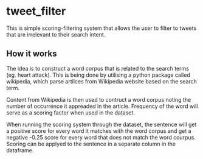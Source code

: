 # tweet_filter
This is simple scoring-filtering system that allows the user to filter to tweets that are irrelevant to their search intent.<br>

## How it works
The idea is to construct a word corpus that is related to the search terms (eg. heart attack). This is being done by utilising a python package called wikipedia, which parse artilces from Wikipedia website based on the search term.<br>

Content from Wikipedia is then used to contruct a word corpus noting the number of occurrence it appreaded in the article. Frequency of the word will serve as a scoring factor when used in the dataset.

When running the scoring system through the dataset, the sentence will get a positive score for every word it matches with the word corpus and get a negative -0.25 score for every word that does not match the word courpus. Scoring can be applyed to the sentence in a separate column in the dataframe. 
